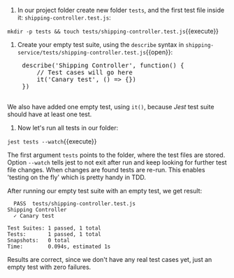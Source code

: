 
  1. In our project folder create new folder `tests`, and the first test file inside it: `shipping-controller.test.js`:

  <!-- <pre class="file hljs bash" data-target="clipboard">
    mkdir -p tests
    touch tests/shipping-controller.test.js
  </pre> -->

  `mkdir -p tests && touch tests/shipping-controller.test.js`{{execute}}

  1. Create your empty test suite, using the `describe` syntax in `shipping-service/tests/shipping-controller.test.js`{{open}}:

  <pre class="file hljs js" data-filename="shipping-service/tests/shipping-controller.test.js" data-target="replace">
    describe('Shipping Controller', function() {
        // Test cases will go here
        it('Canary test', () => {})
    })
  </pre>

  We also have added one empty test, using `it()`, because _Jest_ test suite should have at least one test.

  1. Now let's run all tests in our folder:

  `jest tests --watch`{{execute}}

  The first argument `tests` points to the folder, where the test files are stored. Option `--watch` tells jest to not exit after run and keep looking for further test file changes. When changes are found tests are re-run. This enables 'testing on the fly' which is pretty handy in TDD.

  After running our empty test suite with an empty test, we get result:

  ```text
    PASS  tests/shipping-controller.test.js
  Shipping Controller
    ✓ Canary test

  Test Suites: 1 passed, 1 total
  Tests:       1 passed, 1 total
  Snapshots:   0 total
  Time:        0.094s, estimated 1s
  ```

  Results are correct, since we don't have any real test cases yet, just an empty test with zero failures.

  <!-- 1. Let's push the code into code repository. You should have github.com account for that, and have repository `shipping-service` already created in there. Since your current folder is cloned from github, just type the following commands in terminal:

  <pre class="file hljs bash" data-target="clipboard">
  git add tests package.json
  git commit -m "initial commit"
  git push
  </pre>

  Validate in browser that all files are uploaded successfully -->